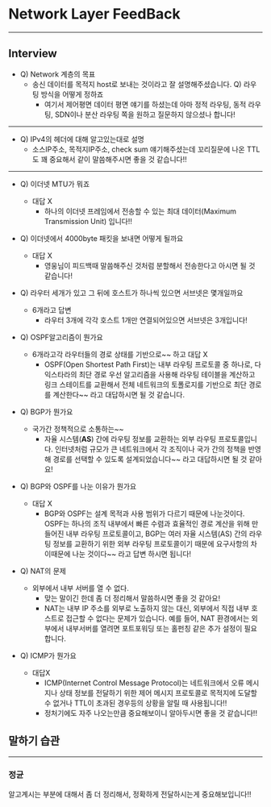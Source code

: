 # Network Layer FeedBack

---

## Interview


* Q) Network 계층의 목표 
    - 송신 데이터를 목적지 host로 보내는 것이라고 잘 설명해주셨습니다.
    Q) 라우팅 방식을 어떻게 정하죠
        - 여기서 제어평면 데이터 평면 얘기를 하셨는데 아마 정적 라우팅, 동적 라우팅, SDN이나 분산 라우팅 쪽을 원하고 질문하지 않으셨나 합니다!

---

* Q) IPv4의 헤더에 대해 알고있는대로 설명
    - 소스IP주소, 목적지IP주소, check sum 얘기해주셨는데 꼬리질문에 나온 TTL도 꽤 중요해서 같이 말씀해주시면 좋을 것 같습니다!!

---

* Q) 이더넷 MTU가 뭐죠
    - 대답 X
        - 하나의 이더넷 프레임에서 전송할 수 있는 최대 데이터(Maximum Transmission Unit) 입니다!!

* Q) 이더넷에서 4000byte 패킷을 보내면 어떻게 될까요
    - 대답 X
        - 영웅님이 피드백때 말씀해주신 것처럼 분할해서 전송한다고 아시면 될 것 같습니다!


* Q) 라우터 세개가 있고 그 뒤에 호스트가 하나씩 있으면 서브넷은 몇개일까요
    - 6개라고 답변
        - 라우터 3개에 각각 호스트 1개만 연결되어있으면 서브넷은 3개입니다!

* Q) OSPF알고리즘이 뭔가요
    - 6개라고각 라우터들의 경로 상태를 기반으로~~ 하고 대답 X
        - OSPF(Open Shortest Path First)는 내부 라우팅 프로토콜 중 하나로, 다익스타라의 최단 경로 우선 알고리즘을 사용해 라우팅 테이블을 계산하고 링크 스테이트를 교환해서 전체 네트워크의 토폴로지를 기반으로 최단 경로를 계산한다~~ 라고 대답하시면 될 것 같습니다.

* Q) BGP가 뭔가요
    - 국가간 정책적으로 소통하는~~ 
        - 자율 시스템(**AS**) 간에 라우팅 정보를 교환하는 외부 라우팅 프로토콜입니다. 인터넷처럼 규모가 큰 네트워크에서 각 조직이나 국가 간의 정책을 반영해 경로를 선택할 수 있도록 설계되었습니다~~ 라고 대답하시면 될 것 같아요!

* Q) BGP와 OSPF를 나눈 이유가 뭔가요
    - 대답 X
        - BGP와 OSPF는 설계 목적과 사용 범위가 다르기 때문에 나눈것이다. OSPF는 하나의 조직 내부에서 빠른 수렴과 효율적인 경로 계산을 위해 만들어진 내부 라우팅 프로토콜이고, BGP는 여러 자율 시스템(AS) 간의 라우팅 정보를 교환하기 위한 외부 라우팅 프로토콜이기 때문에 요구사항의 차이때문에 나눈 것이다~~ 라고 답변 하시면 됩니다!

* Q) NAT의 문제
    - 외부에서 내부 서버를 열 수 없다.
        - 맞는 말이긴 한데 좀 더 정리해서 말씀하시면 좋을 것 같아요!
        - NAT는 내부 IP 주소를 외부로 노출하지 않는 대신, 외부에서 직접 내부 호스트로 접근할 수 없다는 문제가 있습니다. 예를 들어, NAT 환경에서는 외부에서 내부서버를 열려면 포트포워딩 또는 홀펀칭 같은 추가 설정이 필요합니다.

* Q) ICMP가 뭔가요
    - 대답X
        - ICMP(Internet Control Message Protocol)는 네트워크에서 오류 메시지나 상태 정보를 전달하기 위한 제어 메시지 프로토콜로 목적지에 도달할 수 없거나 TTL이 초과된 경우등의 상황을 알릴 때 사용됩니다!!
        - 정처기에도 자주 나오는만큼 중요해보이니 알아두시면 좋을 것 같습니다!!


## 말하기 습관

---
### 정균
알고계시는 부분에 대해서 좀 더 정리해서, 정확하게 전달하시는게 중요해보입니다!!